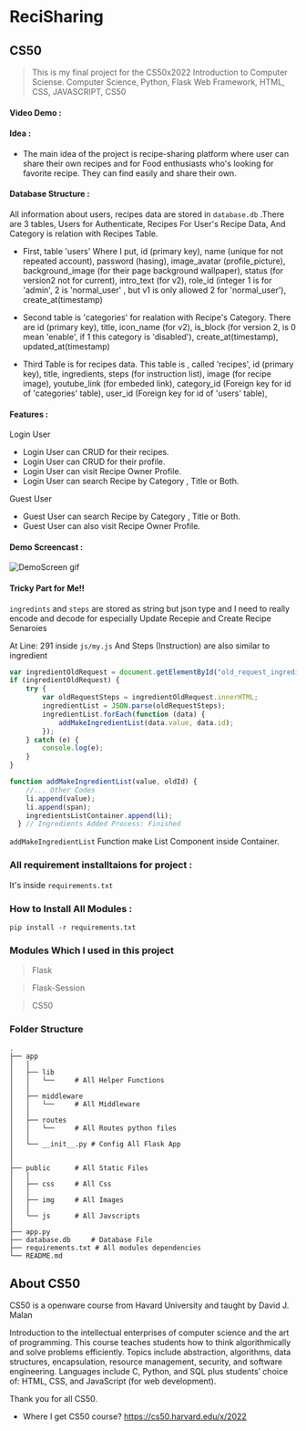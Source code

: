 # ReciSharing

## CS50
>This is my final project for the CS50x2022 Introduction to Computer Sciense.
>Computer Science, Python, Flask Web Framework, HTML, CSS, JAVASCRIPT, CS50

#### Video Demo : 

#### Idea :
- The main idea of the project is recipe-sharing platform where user can share their own recipes and for Food enthusiasts who's looking for favorite recipe. They can find easily and share their own.

#### Database Structure :
All information about users, recipes data are stored in ```database.db``` .There are 3 tables, Users for Authenticate, Recipes For User's Recipe Data, And Category is relation with Recipes Table.

- First, table 'users' Where I put, id (primary key), name (unique for not repeated account), password (hasing), image_avatar (profile_picture), background_image (for their page background wallpaper), status (for version2 not for current), intro_text (for v2), role_id (integer 1 is for 'admin', 2 is 'normal_user' , but v1 is only allowed 2 for 'normal_user'), create_at(timestamp) 

- Second table is 'categories' for realation with Recipe's Category. There are id (primary key), title, icon_name (for v2), is_block (for version 2, is 0 mean 'enable', if 1 this category is 'disabled'), create_at(timestamp), updated_at(timestamp) 

- Third Table is for recipes data. This table is , called 'recipes', id (primary key), title, ingredients, steps (for instruction list), image (for recipe image), youtube_link (for embeded link), category_id (Foreign key for id of 'categories' table), user_id (Foreign key for id of 'users' table),

#### Features :

Login User
- Login User can CRUD for their recipes.
- Login User can CRUD for their profile.
- Login User can visit Recipe Owner Profile.
- Login User can search Recipe by Category , Title or Both.

Guest User
- Guest User can search Recipe by Category , Title or Both.
- Guest User can also visit Recipe Owner Profile.

#### Demo Screencast :

![DemoScreen gif](./demo.gif)


#### Tricky Part for Me!!

```ingredints``` and ```steps``` are stored as string but json type and I need to really encode and decode for especially Update Recepie and Create Recipe Senaroies

At Line: 291 inside ```js/my.js``` And 
Steps (Instruction) are also similar to ingredient  

```js
var ingredientOldRequest = document.getElementById("old_request_ingredients");
if (ingredientOldRequest) {
    try {
        var oldRequestSteps = ingredientOldRequest.innerHTML;
        ingredientList = JSON.parse(oldRequestSteps);
        ingredientList.forEach(function (data) {
            addMakeIngredientList(data.value, data.id);
        });
    } catch (e) {
        console.log(e);
    }
}

function addMakeIngredientList(value, oldId) {
    //... Other Codes 
    li.append(value);
    li.append(span);
    ingredientsListContainer.append(li);
  } // Ingredients Added Process: Finished
```

```addMakeIngredientList``` Function make List Component inside Container. 


### All requirement installtaions for project :
It's inside ```requirements.txt``` 

### How to Install All Modules :
``` pip install -r requirements.txt ```

### Modules Which I used in this project
> Flask

> Flask-Session

> CS50

### Folder Structure
```
.
├── app
│   │
│   ├── lib
│   │   └──     # All Helper Functions 
│   │
│   ├── middleware
│   │   └──     # All Middleware 
│   │
│   ├── routes
│   │   └──     # All Routes python files
│   │
│   └── __init__.py # Config All Flask App
│ 
│    
├── public      # All Static Files
│   │
│   ├── css     # All Css 
│   │
│   ├── img     # All Images
│   │
│   └── js      # All Javscripts
│  
├── app.py
├── database.db     # Database File
├── requirements.txt # All modules dependencies
└── README.md
```

## About CS50
CS50 is a openware course from Havard University and taught by David J. Malan

Introduction to the intellectual enterprises of computer science and the art of programming. This course teaches students how to think algorithmically and solve problems efficiently. Topics include abstraction, algorithms, data structures, encapsulation, resource management, security, and software engineering. Languages include C, Python, and SQL plus students’ choice of: HTML, CSS, and JavaScript (for web development).

Thank you for all CS50.

- Where I get CS50 course?
https://cs50.harvard.edu/x/2022